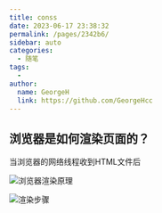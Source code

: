 ```yaml
---
title: conss
date: 2023-06-17 23:38:32
permalink: /pages/2342b6/
sidebar: auto
categories:
  - 随笔
tags:
  -
author:
  name: GeorgeH
  link: https://github.com/GeorgeHcc
---
```


## 浏览器是如何渲染页面的？

当浏览器的网络线程收到HTML文件后

![浏览器渲染原理](https://cdn.jsdelivr.net/gh/GeorgeHcc/GeorgeHcc@main/assets/blog/%E6%B5%8F%E8%A7%88%E5%99%A8%E6%B8%B2%E6%9F%93%E5%8E%9F%E7%90%86.png)





![渲染步骤](https://cdn.jsdelivr.net/gh/GeorgeHcc/GeorgeHcc@main/assets/blog/%E5%BE%AE%E4%BF%A1%E5%9B%BE%E7%89%87_20230618010900.png)
